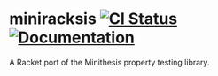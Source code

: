 # miniracksis [![CI Status][ci-status-badge]][ci-status] [![Documentation][docs-badge]][docs]

A Racket port of the Minithesis property testing library.

[ci-status]: https://github.com/jackfirth/miniracksis/actions
[ci-status-badge]: https://github.com/jackfirth/miniracksis/workflows/CI/badge.svg
[docs]: https://docs.racket-lang.org/miniracksis/index.html
[docs-badge]: https://img.shields.io/badge/docs-published-blue.svg
